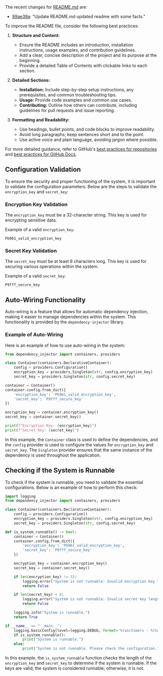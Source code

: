 The recent changes for [README.md](https://github.com/iDeaKz/PredictiveForge.zkaedi/blob/main/README.md) are:
- [89ae39a](https://github.com/iDeaKz/PredictiveForge.zkaedi/commit/89ae39a): "Update README.md updated readme with some facts."

To improve the README file, consider the following best practices:

1. **Structure and Content:**
   - Ensure the README includes an introduction, installation instructions, usage examples, and contribution guidelines.
   - Add a clear, concise description of the project and its purpose at the beginning.
   - Provide a detailed Table of Contents with clickable links to each section.

2. **Detailed Sections:**
   - **Installation:** Include step-by-step setup instructions, any prerequisites, and common troubleshooting tips.
   - **Usage:** Provide code examples and common use cases.
   - **Contributing:** Outline how others can contribute, including guidelines for pull requests and issue reporting.

3. **Formatting and Readability:**
   - Use headings, bullet points, and code blocks to improve readability.
   - Avoid long paragraphs; keep sentences short and to the point.
   - Use active voice and plain language, avoiding jargon where possible.

For more detailed guidance, refer to GitHub's [best practices for repositories](https://docs.github.com/en/repositories/creating-and-managing-repositories/best-practices-for-repositories) and [best practices for GitHub Docs](https://docs.github.com/en/contributing/writing-for-github-docs/best-practices-for-github-docs).

## Configuration Validation

To ensure the security and proper functioning of the system, it is important to validate the configuration parameters. Below are the steps to validate the `encryption_key` and `secret_key`:

### Encryption Key Validation

The `encryption_key` must be a 32-character string. This key is used for encrypting sensitive data.

Example of a valid `encryption_key`:
```
Pb961_valid_encryption_key
```

### Secret Key Validation

The `secret_key` must be at least 8 characters long. This key is used for securing various operations within the system.

Example of a valid `secret_key`:
```
P9fff_secure_key
```

## Auto-Wiring Functionality

Auto-wiring is a feature that allows for automatic dependency injection, making it easier to manage dependencies within the system. This functionality is provided by the `dependency-injector` library.

### Example of Auto-Wiring

Here is an example of how to use auto-wiring in the system:

```python
from dependency_injector import containers, providers

class Container(containers.DeclarativeContainer):
    config = providers.Configuration()
    encryption_key = providers.Singleton(str, config.encryption_key)
    secret_key = providers.Singleton(str, config.secret_key)

container = Container()
container.config.from_dict({
    'encryption_key': 'Pb961_valid_encryption_key',
    'secret_key': 'P9fff_secure_key'
})

encryption_key = container.encryption_key()
secret_key = container.secret_key()

print(f"Encryption Key: {encryption_key}")
print(f"Secret Key: {secret_key}")
```

In this example, the `Container` class is used to define the dependencies, and the `config` provider is used to configure the values for `encryption_key` and `secret_key`. The `Singleton` provider ensures that the same instance of the dependency is used throughout the application.

## Checking if the System is Runnable

To check if the system is runnable, you need to validate the essential configurations. Below is an example of how to perform this check:

```python
import logging
from dependency_injector import containers, providers

class Container(containers.DeclarativeContainer):
    config = providers.Configuration()
    encryption_key = providers.Singleton(str, config.encryption_key)
    secret_key = providers.Singleton(str, config.secret_key)

def is_system_runnable() -> bool:
    container = Container()
    container.config.from_dict({
        'encryption_key': 'Pb961_valid_encryption_key',
        'secret_key': 'P9fff_secure_key'
    })

    encryption_key = container.encryption_key()
    secret_key = container.secret_key()

    if len(encryption_key) != 32:
        logging.error("System is not runnable: Invalid encryption key length.")
        return False

    if len(secret_key) < 8:
        logging.error("System is not runnable: Invalid secret key length.")
        return False

    logging.info("System is runnable.")
    return True

if __name__ == "__main__":
    logging.basicConfig(level=logging.DEBUG, format='%(asctime)s - %(name)s - %(levelname)s - %(message)s')
    if is_system_runnable():
        print("System is runnable.")
    else:
        print("System is not runnable. Please check the configuration.")
```

In this example, the `is_system_runnable` function checks the length of the `encryption_key` and `secret_key` to determine if the system is runnable. If the keys are valid, the system is considered runnable; otherwise, it is not.
